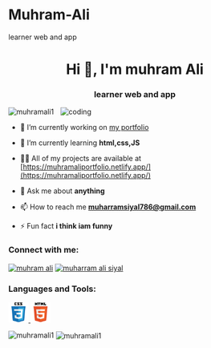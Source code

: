 # Muhram-Ali
learner web and app
<h1 align="center">Hi 👋, I'm muhram Ali</h1>
<h3 align="center">learner web and app</h3>
<img align="right" alt="coding" width="400" src="https://user-images.githubusercontent.com/55389276/140866485-8fb1c876-9a8f-4d6a-98dc-08c4981eaf70.gif>
<p align="left"> <img src="https://komarev.com/ghpvc/?username=muhramali1&label=Profile%20views&color=0e75b6&style=flat" alt="muhramali1" /> </p>

- 🔭 I’m currently working on [my portfolio](https://muhramaliportfolio.netlify.app/)

- 🌱 I’m currently learning **html,css,JS**

- 👨‍💻 All of my projects are available at [https://muhramaliportfolio.netlify.app/](https://muhramaliportfolio.netlify.app/)

- 💬 Ask me about **anything**

- 📫 How to reach me **muharramsiyal786@gmail.com**

- ⚡ Fun fact **i think iam funny**

<h3 align="left">Connect with me:</h3>
<p align="left">
<a href="https://linkedin.com/in/muhram ali" target="blank"><img align="center" src="https://raw.githubusercontent.com/rahuldkjain/github-profile-readme-generator/master/src/images/icons/Social/linked-in-alt.svg" alt="muhram ali" height="30" width="40" /></a>
<a href="https://fb.com/muharram ali siyal" target="blank"><img align="center" src="https://raw.githubusercontent.com/rahuldkjain/github-profile-readme-generator/master/src/images/icons/Social/facebook.svg" alt="muharram ali siyal" height="30" width="40" /></a>
</p>

<h3 align="left">Languages and Tools:</h3>
<p align="left"> <a href="https://www.w3schools.com/css/" target="_blank" rel="noreferrer"> <img src="https://raw.githubusercontent.com/devicons/devicon/master/icons/css3/css3-original-wordmark.svg" alt="css3" width="40" height="40"/> </a> <a href="https://www.w3.org/html/" target="_blank" rel="noreferrer"> <img src="https://raw.githubusercontent.com/devicons/devicon/master/icons/html5/html5-original-wordmark.svg" alt="html5" width="40" height="40"/> </a> </p>

<p><img align="left" src="https://github-readme-stats.vercel.app/api/top-langs?username=muhramali1&show_icons=true&locale=en&layout=compact" alt="muhramali1" /></p>

<p>&nbsp;<img align="center" src="https://github-readme-stats.vercel.app/api?username=muhramali1&show_icons=true&locale=en" alt="muhramali1" /></p>
